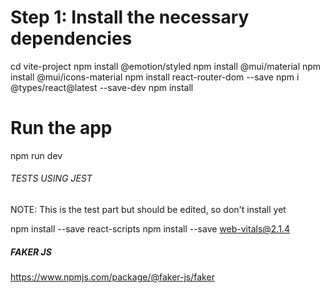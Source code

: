 # Step 1: Install the necessary dependencies

cd vite-project
npm install @emotion/styled
npm install @mui/material
npm install @mui/icons-material
npm install react-router-dom --save
npm i @types/react@latest --save-dev
npm install

# Run the app

npm run dev

###### TESTS USING JEST

NOTE: This is the test part but should be edited, so don't install yet

npm install --save react-scripts
npm install --save web-vitals@2.1.4

##### FAKER JS

https://www.npmjs.com/package/@faker-js/faker
